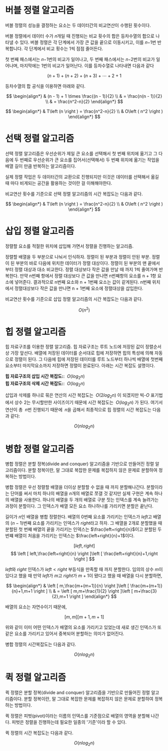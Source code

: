 # 버블 정렬 알고리즘
버블 정렬의 성능을 결정하는 요소는 두 데이터간의 비교연산이 수행된 횟수이다.

버블 정렬에서 데이터 수가 𝑛개일 때 진행되는 비교 횟수의 합은 등차수열의 합으로 나타낼 수 있다. 버블 정렬은 각 단계에서 가장 큰 값을 끝으로 이동시키고, 이를 𝑛−1번 반복합니다. 각 단계에서 비교 횟수는 1씩 점점 줄어든다.

첫 번째 패스에서는 𝑛−1번의 비교가 일어나고, 두 번째 패스에서는 𝑛−2번의 비교가 일어나며, 마지막에는 1번의 비교가 일어난다. 이를 등차수열로 나타내면 다음과 같다

$$ (n + 1) + (n + 2) + (n + 3) + \cdots + 2 + 1 $$

등차수열의 합 공식을 이용하면 아래와 같다.

$$
\begin{align*}
	& (n - 1) + 1 \times  \frac{(n - 1)}{2} \\
	& = \frac{n(n - 1)}{2} \\
	& = \frac{n^2-n}{2}
\end{align*}
$$

$$
\begin{align*}
	& T\left (n  \right ) = \frac{n^2-n}{2} \\
	& O\left ( n^2 \right )
\end{align*}
$$

# 선택 정렬 알고리즘
선택 정렬 알고리즘은 우선순위가 제일 큰 요소를 선택해서 첫 번째 위치에 옮기고 그 다음에 두 번째로 우선순위가 큰 요소를 집어서(선택해서) 두 번째 위치에 옮기는 작업을 배열 길이 만큼 반복하는 알고리즘이다.

실제 정렬 작업은 두 데이터간의 교환으로 진행되지만 이것은 데이터를 선택해서 옮길 때 마다 비게되는 공간을 활용하는 것이란 걸 이해해야한다.

비교연산 횟수를 기준으로 선택 정렬 알고리즘의 시간 복잡도는 다음과 같다.

$$
\begin{align*}
	& T\left (n  \right ) = \frac{n^2-n}{2} \\
	& O\left ( n^2 \right )
\end{align*}
$$

# 삽입 정렬 알고리즘
정렬할 요소를 적절한 위치에 삽입해 가면서 정렬을 진행하는 알고리즘.

정렬할 배열을 두 부분으로 나눠서 인식하자. 정렬이 된 부분과 정렬이 안된 부분.
정렬이 된 부분의 바로 다음에 위치한 데이터가 정렬 대상이다.
정렬이 된 부분의 맨 끝에서부터 정렬 대상과 대소 비교한다. 정렬 대상보다 작은 값을 만날 때 까지 1씩 줄여가며 반복한다. 만약 n번째 항에서 정렬 대상보다 큰 값을 만나면 n번째항의 요소를 n + 1항 요소에 넣어준다. 결과적으로 n번째 요소와 n + 1번째 요소는 값이 같게된다. n번째 위치에서 정렬대상보다 작은 값을 만나면 n + 1번째 요소에 정렬대상을 삽입한다.

비교연산 횟수를 기준으로 삽입 정렬 알고리즘의 시간 복잡도는 다음과 같다.

$$ O\left ( n^2 \right ) $$

# 힙 정렬 알고리즘
힙 자료구조를 이용한 정렬 알고리즘. 힙 자료구조는 루트 노드에 저장된 값이 정렬순서상 가장 앞선다. 배열에 저장된 데이터를 순서대로 힙에 저장하면 힙의 특성에 의해 자동으로 정렬이 된다. 그 다음에 힙에 저장된 데이터를 루트 노드부터 하나씩 배열에 첫번째 요소부터 마지막요소까지 저장하면 정렬이 완료된다. 아래는 시간 복잡도 설명이다.

**힙 자료구조의 삽입 시간 복잡도:**: $\;O\left ( log_{2}n \right )$  
**힙 자료구조의 삭제 시간 복잡도:**: $\;O\left ( log_{2}n \right )$  

삽입과 삭제를 하나로 묶은 연산의 시간 복잡도는 $\;O\left ( 2log_{2}n \right )\;$이 되겠지만 빅-$O$ 표기법에서 상수 2는 무시할만한 사이즈이기 때문에 시간 복잡도는 $\;O\left ( log_{2}n \right )\;$가 된다. 여기서 연산이 총 $\;n$번 진행되기 때문에 $\;n$을 곱해서 최종적으로 힙 정렬의 시간 복잡도는 다음과 같다:

$$ O\left ( nlog_{2}n \right ) $$

# 병합 정렬 알고리즘
병합 정렬은 분할 정복(divide and conquer) 알고리즘을 기반으로 만들어진 정렬 알고리즘이다. 분할 정복이란, 말 그대로 복잡한 문제를 복잡하지 않은 문제로 분할하여 정복하는 방법이다.

병합 정렬은 우선 정렬할 배열을 더이상 분할할 수 없을 때 까지 분할해나간다. 분할이라는 단어를 써서 마치 하나의 배열을 $n$개의 배열로 쪼갤 것 같지만 실제 구현은 계속 하나의 배열을 사용한다. 하나의 배열을 두 개의 배열로 구분 짓는 인덱스를 계속 늘려가는 
과정이 분할이다. 그 인덱스가 배열 모든 요소 하나하나를 가리키면 분할은 끝난다.  

길이가 $n$인 배열을 병합 정렬한다. 배열의 $0$번째 요소를 가리키는 인덱스가 $left$고 배열의 $(n-1)$번째 요소를 가리키는 인덱스가 $right$라고 하자. 그 배열을 2개로 분할했을 때 분할된 첫 번쨰 배열의 끝을 가리키는 인덱스는 $\frac{left+right}{n}$이고 분할된 두 번쨰 배열이 처음을 가리키는 인덱스는 $\frac{left+right}{n}+1$이다. 

$$ 
\left [ left,right \right ] 
$$
$$ 
\left [ left,\frac{left+right}{n} \right ]\left [ \frac{left+right}{n}+1,right \right ] 
$$


$left$와 $right$ 인덱스가 $left < right$ 부등식을 만족할 때 까지 분할한다. 임의의 상수 $m$이 있다고 했을 때 만약 $left$가 $m$고 $right$가 $m+1$이 됐다고 했을 때 배열을 다시 분할하면,  

$$ 
\begin{align*}
& \left [ m,\frac{m+(m+1)}{n} \right ]\left [ \frac{m+(m+1)}{n}+1,m+1 \right ] \\
& = \left [ m,m+\frac{1}{2} \right ]\left [ m+\frac{3}{2},m+1 \right ] 
\end{align*}
$$

배열의 요소는 자연수이기 때문에,

$$ 
\left [ m, m \right ]\left [ m+1, m+1 \right ] 
$$

위와 같이 이미 어떤 인덱스가 배열의 요소를 가리키고 있었는데 새로 생긴 인덱스가 또 같은 요소를 가리키고 있어서 중복되어 분할하는 의미가 없어진다.


병합 정렬의 시간복잡도는 다음과 같다.

$$ O\left ( nlog_{2}n \right ) $$

# 퀵 정렬 알고리즘
퀵 정렬은 분할 정복(divide and conquer) 알고리즘을 기반으로 만들어진 정렬 알고리즘이다. 분할 정복이란, 말 그대로 복잡한 문제를 복잡하지 않은 문제로 분할하여 정복하는 방법이다.

퀵 정렬은 피벗(pivot)이라는 이름의 인덱스를 기준점으로 배열의 영역을 분할해 나간다. 피벗은 정렬을 진행하는데 필요한 일종의 '기준'이라 할 수 있다.

퀵 정렬의 시간 복잡도는 다음과 같다.

$$ O\left ( nlog_{2}n \right ) $$